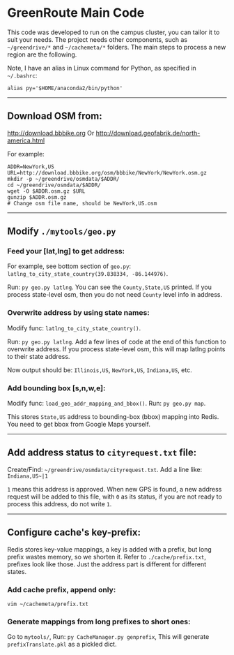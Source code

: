 # GreenRoute Main Code

This code was developed to run on the campus cluster, you can tailor it to suit your needs. The project needs other components, such as `~/greendrive/*` and `~/cachemeta/*` folders. The main steps to process a new region are the following.

Note, I have an alias in Linux command for Python, as specified in `~/.bashrc`:
```
alias py='$HOME/anaconda2/bin/python'
```

---
## Download OSM from:
http://download.bbbike.org
Or
http://download.geofabrik.de/north-america.html

For example:
```
ADDR=NewYork,US
URL=http://download.bbbike.org/osm/bbbike/NewYork/NewYork.osm.gz
mkdir -p ~/greendrive/osmdata/$ADDR/
cd ~/greendrive/osmdata/$ADDR/
wget -O $ADDR.osm.gz $URL
gunzip $ADDR.osm.gz
# Change osm file name, should be NewYork,US.osm
```

---
## Modify `./mytools/geo.py`
### Feed your [lat,lng] to get address:
For example, see bottom section of `geo.py`: `latlng_to_city_state_country(39.838334, -86.144976)`.

Run: `py geo.py latlng`.
You can see the `County,State,US` printed.
If you process state-level osm, then you do not need `County` level info in address.

### Overwrite address by using state names:
Modify func: `latlng_to_city_state_country()`.

Run: `py geo.py latlng`.
Add a few lines of code at the end of this function to overwrite address. 
If you process state-level osm, this will map latlng points to their state address. 

Now output should be: `Illinois,US`, `NewYork,US`, `Indiana,US`, etc.

### Add bounding box [s,n,w,e]:
Modify func: `load_geo_addr_mapping_and_bbox()`.
Run: `py geo.py map`.

This stores `State,US` address to bounding-box (bbox) mapping into Redis. 
You need to get bbox from Google Maps yourself. 


---
## Add address status to `cityrequest.txt` file:
Create/Find: `~/greendrive/osmdata/cityrequest.txt`.
Add a line like: `Indiana,US~|1`

`1` means this address is approved. When new GPS is found, a new address request will be added to this file, with `0` as its status, if you are not ready to process this address, do not write `1`.


---
## Configure cache's key-prefix:
Redis stores key-value mappings, a key is added with a prefix, but long prefix wastes memory, so we shorten it.
Refer to `./cache/prefix.txt`, prefixes look like those. Just the address part is different for different states.
### Add cache prefix, append only:
`vim ~/cachemeta/prefix.txt`
### Generate mappings from long prefixes to short ones:
Go to `mytools/`, 
Run: `py CacheManager.py genprefix`,
This will generate `prefixTranslate.pkl` as a pickled dict. 










